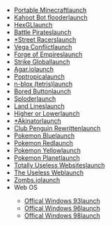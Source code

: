 <ul>
<li><a href="https://github.com/portablemc/portablemc" target="_blank">Portable Minecraft<span class="material-icons">launch</span></a></li>
<li><a href="https://kaspammer.glitch.me/" target="_blank">Kahoot Bot flooder<span class="material-icons">launch</span></a></li>
<li><a href="http://hexgl.bkcore.com/" target="_blank">HexGL<span class="material-icons">launch</span></a></li>
<li><a href="https://www.kixeye.com/game/battlepirates/home" target="_blank">Battle Pirates<span class="material-icons">launch</span></a></li>
<li><a href="http://www.streetracersgame.com/" target="_blank">*Street Racers<span class="material-icons">launch</span></a></li>
<li><a href="hhttps://www.kixeye.com/game/vegaconflict/home" target="_blank">Vega Conflict<span class="material-icons">launch</span></a></li>
<li><a href="https://us.forgeofempires.com/" target="_blank">Forge of Empires<span class="material-icons">launch</span></a></li>
<li><a href="https://strike.ngames.com/" target="_blank">Strike Global<span class="material-icons">launch</span></a></li>
<li><a href="https://agar.io/" target="_blank">Agar.io<span class="material-icons">launch</span></a></li>
<li><a href="https://www.poptropica.com/" target="_blank">Poptropica<span class="material-icons">launch</span></a></li>
<li><a href="https://n-blox.com/" target="_blank">n-blox (tetris)<span class="material-icons">launch</span></a></li>
<li><a href="https://www.boredbutton.com/" target="_blank">Bored Button<span class="material-icons">launch</span></a></li>
<li><a href="https://www.sploder.com/" target="_blank">Sploder<span class="material-icons">launch</span></a></li>
<li><a href="https://lines.chromeexperiments.com/" target="_blank">Land Lines<span class="material-icons">launch</span></a></li>
<li><a href="http://www.higherlowergame.com/" target="_blank">Higher or Lower<span class="material-icons">launch</span></a></li>
<li><a href="https://en.akinator.com/" target="_blank">*Akinator<span class="material-icons">launch</span></a></li>
<li><a href="https://cprewritten.net/" target="_blank">Club Penguin Rewritten<span class="material-icons">launch</span></a></li>
<li><a href="http://emulator.online/gameboy/pokemon-blue-version/" target="_blank">Pokemon Blue<span class="material-icons">launch</span></a></li>
<li><a href="http://emulator.online/gameboy/pokemon-red-version/" target="_blank">Pokemon Red<span class="material-icons">launch</span></a></li>
<li><a href="http://emulator.online/gameboy/pokemon-yellow/" target="_blank">Pokemon Yellow<span class="material-icons">launch</span></a></li>
<li><a href="https://pokemon-planet.com/" target="_blank">Pokemon Planet<span class="material-icons">launch</span></a></li>
<li><a href="https://www.totallyuselesswebsites.com/" target="_blank">Totally Useless Websites<span class="material-icons">launch</span></a></li>
<li><a href="https://theuselessweb.com/" target="_blank">The Useless Web<span class="material-icons">launch</span></a></li>
<li><a href="http://zombs.io/" target="_blank">Zombs.io<span class="material-icons">launch</span></a></li>
<li>Web OS</li>
<ul>
    <li><a href="https://www.windows93.net" target="_blank">Offical Windows 93<span class="material-icons">launch</span></a></li>
    <li><a href="https://www.windows96.net" target="_blank">Offical Windows 96<span class="material-icons">launch</span></a></li>
    <li><a href="https://98.js.org" target="_blank">Offical Windows 98<span class="material-icons">launch</span></a></li>
    <!-- <li><a href="https://win93.boredht.ml" target="_blank">Unoffical Windows 93</li>
    <li><a href="https://win96.boredht.ml" target="_blank">Unoffical Windows 96</li>
    <li><a href="https://win98.boredht.ml" target="_blank">Unoffical Windows 98</li> -->
</ul>
</ul>
